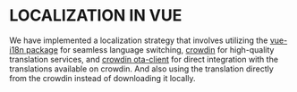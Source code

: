 # LOCALIZATION IN VUE
We have implemented a localization strategy that involves utilizing the [vue-i18n package](https://vue-i18n.intlify.dev/) for seamless language switching, [crowdin](https://crowdin.com/) for high-quality translation services, and [crowdin ota-client](https://crowdin.github.io/ota-client-js/) for direct integration with the translations available on crowdin. And also using the translation directly from the crowdin instead of downloading it locally.
